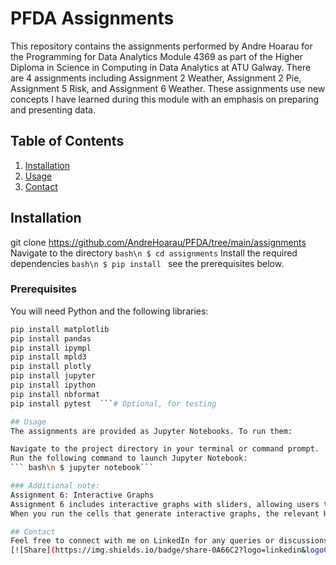 # PFDA Assignments

This repository contains the assignments performed by Andre Hoarau for the Programming for Data Analytics Module 4369 as part of the Higher Diploma in Science in Computing in Data Analytics at ATU Galway. There are 4 assignments including Assignment 2 Weather, Assignment 2 Pie, Assignment 5 Risk, and Assignment 6 Weather. These assignments use new concepts I have learned during this module with an emphasis on preparing and presenting data.

## Table of Contents
1. [Installation](#installation)
2. [Usage](#usage)
3. [Contact](#contact)

## Installation
git clone https://github.com/AndreHoarau/PFDA/tree/main/assignments
Navigate to the directory
```bash\n $ cd assignments```
Install the required dependencies
```bash\n $ pip install ``` see the prerequisites below.


### Prerequisites
You will need Python and the following libraries:

```bash
pip install matplotlib
pip install pandas
pip install ipympl
pip install mpld3
pip install plotly
pip install jupyter
pip install ipython
pip install nbformat
pip install pytest  ```# Optional, for testing

## Usage 
The assignments are provided as Jupyter Notebooks. To run them:

Navigate to the project directory in your terminal or command prompt.
Run the following command to launch Jupyter Notebook:
``` bash\n $ jupyter notebook```

### Additional note:
Assignment 6: Interactive Graphs
Assignment 6 includes interactive graphs with sliders, allowing users to explore the data dynamically.
When you run the cells that generate interactive graphs, the relevant HTML files will be saved locally on your machine. You can open these files in your browser for later use.

## Contact
Feel free to connect with me on LinkedIn for any queries or discussions:
[![Share](https://img.shields.io/badge/share-0A66C2?logo=linkedin&logoColor=white)](https://www.linkedin.com/in/andre-hoarau/)